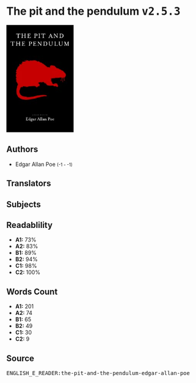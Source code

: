 # The pit and the pendulum <kbd>v2.5.3</kbd>

![](./cover.medium.jpg "")

## Authors


 - Edgar Allan Poe <small>(-1 - -1)</small>

## Translators



## Subjects



## Readablility


 - **A1:** 73%
 - **A2:** 83%
 - **B1:** 89%
 - **B2:** 94%
 - **C1:** 98%
 - **C2:** 100%

## Words Count


 - **A1:** 201
 - **A2:** 74
 - **B1:** 65
 - **B2:** 49
 - **C1:** 30
 - **C2:** 9

## Source


<kbd>ENGLISH_E_READER:the-pit-and-the-pendulum-edgar-allan-poe</kbd>
